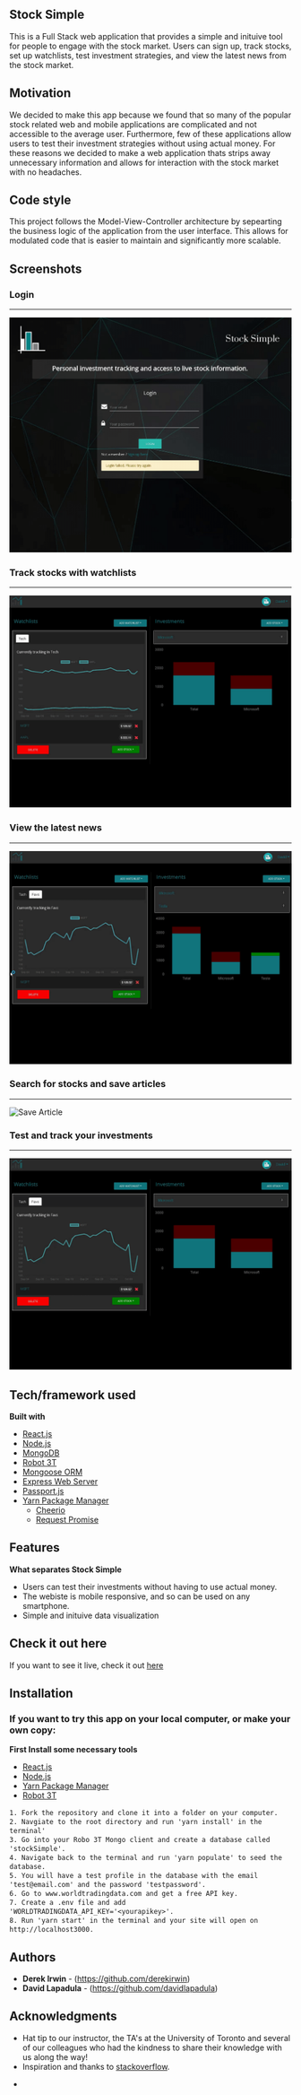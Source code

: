 ## Stock Simple
This is a Full Stack web application that provides a simple and inituive tool for people to engage with the stock market. Users can sign up, track stocks, set up watchlists, test investment strategies, and view the latest news from the stock market. 

## Motivation
We decided to make this app because we found that so many of the popular stock related web and mobile applications are complicated and not accessible to the average user. Furthermore, few of these applications allow users to test their investment strategies without using actual money. For these reasons we decided to make a web application thats strips away unnecessary information and allows for interaction with the stock market with no headaches. 


## Code style
This project follows the Model-View-Controller architecture by sepearting the business logic of the application from the user interface. This allows for modulated code that is easier to maintain and significantly more scalable.

## Screenshots

### Login
***

![Login Gif](mdImages/loginVid.gif)

### Track stocks with watchlists
***

![Watchlist Gif](mdImages/watchlistVid.gif)

### View the latest news
***

![Visit article Gif](mdImages/articleVisitVid.gif)

### Search for stocks and save articles
***

![Save Article](mdImages/saveArticleGif.gif)

### Test and track your investments
***

![Login Gif](mdImages/addStockVid.gif)



## Tech/framework used

<b>Built with</b>
- [React.js](https://reactjs.org/)
- [Node.js](https://nodejs.org/en/)
- [MongoDB](https://www.mongodb.com/)
- [Robot 3T](https://robomongo.org/)
- [Mongoose ORM](https://mongoosejs.com/)
- [Express Web Server](https://expressjs.com/)
- [Passport.js](http://www.passportjs.org/)
- [Yarn Package Manager](https://yarnpkg.com/lang/en/)
    - [Cheerio](https://www.npmjs.com/package/cheerio)
    - [Request Promise](https://www.npmjs.com/package/request-promise)

## Features

<b>What separates Stock Simple</b>
- Users can test their investments without having to use actual money. 
- The webiste is mobile responsive, and so can be used on any smartphone. 
- Simple and inituive data visualization 

## Check it out here
If you want to see it live, check it out  [here](https://stocksimple.herokuapp.com)

## Installation

### If you want to try this app on your local computer, or make your own copy: 

<b>First Install some necessary tools</b>
- [React.js](https://reactjs.org/)
- [Node.js](https://nodejs.org/en/)
- [Yarn Package Manager](https://yarnpkg.com/lang/en/)
- [Robot 3T](https://robomongo.org/)


```
1. Fork the repository and clone it into a folder on your computer. 
2. Navgiate to the root directory and run 'yarn install' in the terminal'
3. Go into your Robo 3T Mongo client and create a database called 'stockSimple'. 
4. Navigate back to the terminal and run 'yarn populate' to seed the database. 
5. You will have a test profile in the database with the email 'test@email.com' and the password 'testpassword'.
6. Go to www.worldtradingdata.com and get a free API key. 
7. Create a .env file and add 'WORLDTRADINGDATA_API_KEY='<yourapikey>'. 
8. Run 'yarn start' in the terminal and your site will open on http://localhost3000. 
```


## Authors

* **Derek Irwin** - (https://github.com/derekirwin)
* **David Lapadula** - (https://github.com/davidlapadula)

## Acknowledgments

* Hat tip to our instructor, the TA's at the University of Toronto and several of our colleagues who had the kindness to share their knowledge with us along the way! 
* Inspiration and thanks to [stackoverflow](https://stackoverflow.com/).

- 

